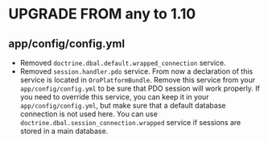 UPGRADE FROM any to 1.10
========================

## app/config/config.yml
- Removed `doctrine.dbal.default.wrapped_connection` service. 
- Removed `session.handler.pdo` service. From now a declaration of this service is located in `OroPlatformBundle`. Remove this service from your `app/config/config.yml` to be sure that PDO session will work properly. If you need to override this service, you can keep it in your `app/config/config.yml`, but make sure that a default database connection is not used here. You can use `doctrine.dbal.session_connection.wrapped` service if sessions are stored in a main database.
